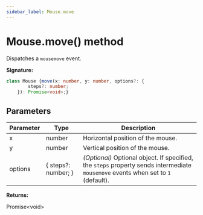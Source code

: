 ```yaml
---
sidebar_label: Mouse.move
---
```

# Mouse.move() method

Dispatches a `mousemove` event.

**Signature:**

```typescript
class Mouse {move(x: number, y: number, options?: {
        steps?: number;
    }): Promise<void>;}
```

## Parameters

|  Parameter | Type | Description |
|  --- | --- | --- |
|  x | number | Horizontal position of the mouse. |
|  y | number | Vertical position of the mouse. |
|  options | { steps?: number; } | <i>(Optional)</i> Optional object. If specified, the <code>steps</code> property sends intermediate <code>mousemove</code> events when set to <code>1</code> (default). |

**Returns:**

Promise&lt;void&gt;

